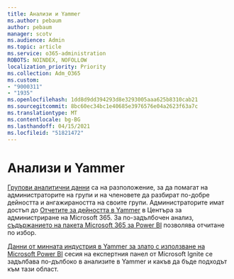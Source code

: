 ```yaml
---
title: Анализи и Yammer
ms.author: pebaum
author: pebaum
manager: scotv
ms.audience: Admin
ms.topic: article
ms.service: o365-administration
ROBOTS: NOINDEX, NOFOLLOW
localization_priority: Priority
ms.collection: Adm_O365
ms.custom:
- "9000311"
- "1935"
ms.openlocfilehash: 1dd8d9dd394293d8e3293005aaa625b8310cab21
ms.sourcegitcommit: 8bc60ec34bc1e40685e3976576e04a2623f63a7c
ms.translationtype: MT
ms.contentlocale: bg-BG
ms.lasthandoff: 04/15/2021
ms.locfileid: "51821472"
---
```

# <a name="analytics-and-yammer"></a>Анализи и Yammer

[Групови аналитични данни](https://support.office.com/article/view-group-insights-in-yammer-73f9fa6d-d442-4f25-9194-d5317c9328ab) са на разположение, за да помагат на администраторите на групи и на членовете да разбират по-добре дейността и ангажираността на своите групи. Администраторите имат достъп до [Отчетите за дейността в Yammer](https://docs.microsoft.com/microsoft-365/admin/activity-reports/yammer-activity-report) в Центъра за администриране на Microsoft 365. За по-задълбочен анализ, [съдържанието на пакета Microsoft 365 за Power BI](https://docs.microsoft.com/microsoft-365/admin/usage-analytics/enable-usage-analytics) позволява отчитане по избор.

[Данни от минната индустрия в Yammer за злато с използване на Microsoft Power BI](https://aka.ms/MiningYammerDataIgnite2017) сесия на експертния панел от Microsoft Ignite се задълбава по-дълбоко в анализите в Yammer и какъв да бъде подходът към тази област.
